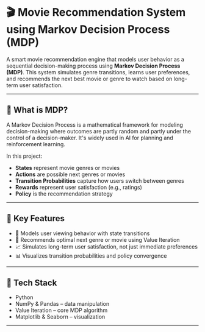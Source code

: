 
# 🎬 Movie Recommendation System using Markov Decision Process (MDP)

A smart movie recommendation engine that models user behavior as a sequential decision-making process using **Markov Decision Process (MDP)**. This system simulates genre transitions, learns user preferences, and recommends the next best movie or genre to watch based on long-term user satisfaction.

---

## 🧠 What is MDP?

A Markov Decision Process is a mathematical framework for modeling decision-making where outcomes are partly random and partly under the control of a decision-maker. It's widely used in AI for planning and reinforcement learning.

In this project:
- **States** represent movie genres or movies
- **Actions** are possible next genres or movies
- **Transition Probabilities** capture how users switch between genres
- **Rewards** represent user satisfaction (e.g., ratings)
- **Policy** is the recommendation strategy

---

## 📌 Key Features

- 🔁 Models user viewing behavior with state transitions
- 🎯 Recommends optimal next genre or movie using Value Iteration
- 📈 Simulates long-term user satisfaction, not just immediate preferences
- 📊 Visualizes transition probabilities and policy convergence

---

## 🚀 Tech Stack

- Python
- NumPy & Pandas – data manipulation
- Value Iteration – core MDP algorithm
- Matplotlib & Seaborn – visualization

---


